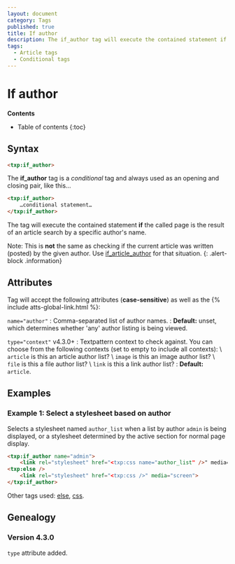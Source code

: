 ```yaml
---
layout: document
category: Tags
published: true
title: If author
description: The if_author tag will execute the contained statement if the called page is the result of an article search by a specific author's name.
tags:
  - Article tags
  - Conditional tags
---
```


# If author

**Contents**

* Table of contents
{:toc}

## Syntax

~~~ html
<txp:if_author>
~~~

The **if_author** tag is a *conditional* tag and always used as an opening and closing pair, like this…

~~~ html
<txp:if_author>
    …conditional statement…
</txp:if_author>
~~~

The tag will execute the contained statement **if** the called page is the result of an article search by a specific author's name.

Note: This is **not** the same as checking if the current article was written (posted) by the given author. Use [if_article_author](/tags/if_article_author) for that situation.
{: .alert-block .information}

## Attributes

Tag will accept the following attributes (**case-sensitive**) as well as the {% include atts-global-link.html %}:

`name="author"`
: Comma-separated list of author names.
: **Default:** unset, which determines whether 'any' author listing is being viewed.

`type="context"` <span class="footnote warning">v4.3.0+</span>
: Textpattern context to check against. You can choose from the following contexts (set to empty to include all contexts): \\
`article` is this an article author list? \\
`image` is this an image author list? \\
`file` is this a file author list? \\
`link` is this a link author list?
: **Default:** `article`.

## Examples

### Example 1: Select a stylesheet based on author

Selects a stylesheet named `author_list` when a list by author `admin` is being displayed, or a stylesheet determined by the active section for normal page display.

~~~ html
<txp:if_author name="admin">
    <link rel="stylesheet" href="<txp:css name="author_list" />" media="screen">
<txp:else />
    <link rel="stylesheet" href="<txp:css />" media="screen">
</txp:if_author>
~~~

Other tags used: [else](/tags/else), [css](/tags/css).

## Genealogy

### Version 4.3.0

`type` attribute added.
